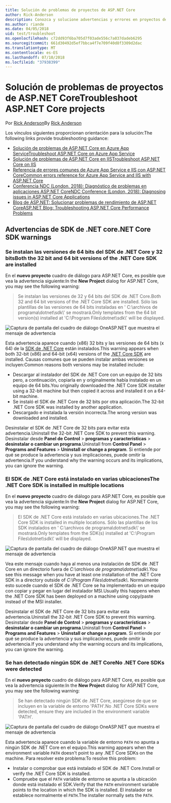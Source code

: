 ```yaml
---
title: Solución de problemas de proyectos de ASP.NET Core
author: Rick-Anderson
description: Conozca y solucione advertencias y errores en proyectos de ASP.NET Core.
ms.author: riande
ms.date: 04/05/2018
uid: test/troubleshoot
ms.openlocfilehash: c72dd93f6ba705d7f03ade556c7a037dadeb6295
ms.sourcegitcommit: 661d30492d5ef7bbca4f7e709f40d8f3309d2dac
ms.translationtype: MT
ms.contentlocale: es-ES
ms.lasthandoff: 07/10/2018
ms.locfileid: "37938399"
---
```

# <a name="troubleshoot-aspnet-core-projects"></a><span data-ttu-id="1db61-103">Solución de problemas de proyectos de ASP.NET Core</span><span class="sxs-lookup"><span data-stu-id="1db61-103">Troubleshoot ASP.NET Core projects</span></span>

<span data-ttu-id="1db61-104">Por [Rick Anderson](https://twitter.com/RickAndMSFT)</span><span class="sxs-lookup"><span data-stu-id="1db61-104">By [Rick Anderson](https://twitter.com/RickAndMSFT)</span></span>

<span data-ttu-id="1db61-105">Los vínculos siguientes proporcionan orientación para la solución:</span><span class="sxs-lookup"><span data-stu-id="1db61-105">The following links provide troubleshooting guidance:</span></span>

* [<span data-ttu-id="1db61-106">Solución de problemas de ASP.NET Core en Azure App Service</span><span class="sxs-lookup"><span data-stu-id="1db61-106">Troubleshoot ASP.NET Core on Azure App Service</span></span>](xref:host-and-deploy/azure-apps/troubleshoot)
* [<span data-ttu-id="1db61-107">Solución de problemas de ASP.NET Core en IIS</span><span class="sxs-lookup"><span data-stu-id="1db61-107">Troubleshoot ASP.NET Core on IIS</span></span>](xref:host-and-deploy/iis/troubleshoot)
* [<span data-ttu-id="1db61-108">Referencia de errores comunes de Azure App Service e IIS con ASP.NET Core</span><span class="sxs-lookup"><span data-stu-id="1db61-108">Common errors reference for Azure App Service and IIS with ASP.NET Core</span></span>](xref:host-and-deploy/azure-iis-errors-reference)
* [<span data-ttu-id="1db61-109">Conferencia NDC (London, 2018): Diagnóstico de problemas en aplicaciones ASP.NET Core</span><span class="sxs-lookup"><span data-stu-id="1db61-109">NDC Conference (London, 2018): Diagnosing issues in ASP.NET Core Applications</span></span>](https://www.youtube.com/watch?v=RYI0DHoIVaA)
* [<span data-ttu-id="1db61-110">Blog de ASP.NET: Solucionar problemas de rendimiento de ASP.NET Core</span><span class="sxs-lookup"><span data-stu-id="1db61-110">ASP.NET Blog: Troubleshooting ASP.NET Core Performance Problems</span></span>](https://blogs.msdn.microsoft.com/webdev/2018/05/23/asp-net-core-performance-improvements/)

## <a name="net-core-sdk-warnings"></a><span data-ttu-id="1db61-111">Advertencias de SDK de .NET core</span><span class="sxs-lookup"><span data-stu-id="1db61-111">.NET Core SDK warnings</span></span>

### <a name="both-the-32-bit-and-64-bit-versions-of-the-net-core-sdk-are-installed"></a><span data-ttu-id="1db61-112">Se instalan las versiones de 64 bits del SDK de .NET Core y 32 bits</span><span class="sxs-lookup"><span data-stu-id="1db61-112">Both the 32 bit and 64 bit versions of the .NET Core SDK are installed</span></span>

<span data-ttu-id="1db61-113">En el **nuevo proyecto** cuadro de diálogo para ASP.NET Core, es posible que vea la advertencia siguiente:</span><span class="sxs-lookup"><span data-stu-id="1db61-113">In the **New Project** dialog for ASP.NET Core, you may see the following warning:</span></span>

> <span data-ttu-id="1db61-114">Se instalan las versiones de 32 y 64 bits del SDK de .NET Core.</span><span class="sxs-lookup"><span data-stu-id="1db61-114">Both 32 and 64 bit versions of the .NET Core SDK are installed.</span></span> <span data-ttu-id="1db61-115">Sólo las plantillas de las versiones de 64 bits instaladas en ' C:\\archivos de programa\\dotnet\\sdk\\' se mostrará.</span><span class="sxs-lookup"><span data-stu-id="1db61-115">Only templates from the 64 bit version(s) installed at 'C:\\Program Files\\dotnet\\sdk\\' will be displayed.</span></span>

![Captura de pantalla del cuadro de diálogo OneASP.NET que muestra el mensaje de advertencia](troubleshoot/_static/both32and64bit.png)

<span data-ttu-id="1db61-117">Esta advertencia aparece cuando (x86) 32 bits y las versiones de 64 bits (x 64) de la [SDK de .NET Core](https://www.microsoft.com/net/download/all) están instalados.</span><span class="sxs-lookup"><span data-stu-id="1db61-117">This warning appears when both 32-bit (x86) and 64-bit (x64) versions of the [.NET Core SDK](https://www.microsoft.com/net/download/all) are installed.</span></span> <span data-ttu-id="1db61-118">Causas comunes que se pueden instalar ambas versiones se incluyen:</span><span class="sxs-lookup"><span data-stu-id="1db61-118">Common reasons both versions may be installed include:</span></span>

* <span data-ttu-id="1db61-119">Descargar al instalador del SDK de .NET Core con un equipo de 32 bits pero, a continuación, copiarla en y originalmente había instalado en un equipo de 64 bits.</span><span class="sxs-lookup"><span data-stu-id="1db61-119">You originally downloaded the .NET Core SDK installer using a 32-bit machine but then copied it across and installed it on a 64-bit machine.</span></span>
* <span data-ttu-id="1db61-120">Se instaló el SDK de .NET Core de 32 bits por otra aplicación.</span><span class="sxs-lookup"><span data-stu-id="1db61-120">The 32-bit .NET Core SDK was installed by another application.</span></span>
* <span data-ttu-id="1db61-121">Descargado e instalada la versión incorrecta.</span><span class="sxs-lookup"><span data-stu-id="1db61-121">The wrong version was downloaded and installed.</span></span>

<span data-ttu-id="1db61-122">Desinstalar el SDK de .NET Core de 32 bits para evitar esta advertencia.</span><span class="sxs-lookup"><span data-stu-id="1db61-122">Uninstall the 32-bit .NET Core SDK to prevent this warning.</span></span> <span data-ttu-id="1db61-123">Desinstalar desde **Panel de Control** > **programas y características** > **desinstalar o cambiar un programa**.</span><span class="sxs-lookup"><span data-stu-id="1db61-123">Uninstall from **Control Panel** > **Programs and Features** > **Uninstall or change a program**.</span></span> <span data-ttu-id="1db61-124">Si entiende por qué se produce la advertencia y sus implicaciones, puede omitir la advertencia.</span><span class="sxs-lookup"><span data-stu-id="1db61-124">If you understand why the warning occurs and its implications, you can ignore the warning.</span></span>

### <a name="the-net-core-sdk-is-installed-in-multiple-locations"></a><span data-ttu-id="1db61-125">El SDK de .NET Core está instalado en varias ubicaciones</span><span class="sxs-lookup"><span data-stu-id="1db61-125">The .NET Core SDK is installed in multiple locations</span></span>

<span data-ttu-id="1db61-126">En el **nuevo proyecto** cuadro de diálogo para ASP.NET Core, es posible que vea la advertencia siguiente:</span><span class="sxs-lookup"><span data-stu-id="1db61-126">In the **New Project** dialog for ASP.NET Core, you may see the following warning:</span></span>

> <span data-ttu-id="1db61-127">El SDK de .NET Core está instalado en varias ubicaciones.</span><span class="sxs-lookup"><span data-stu-id="1db61-127">The .NET Core SDK is installed in multiple locations.</span></span> <span data-ttu-id="1db61-128">Sólo las plantillas de los SDK instalados en ' C:\\archivos de programa\\dotnet\\sdk\\' se mostrará.</span><span class="sxs-lookup"><span data-stu-id="1db61-128">Only templates from the SDK(s) installed at 'C:\\Program Files\\dotnet\\sdk\\' will be displayed.</span></span>

![Captura de pantalla del cuadro de diálogo OneASP.NET que muestra el mensaje de advertencia](troubleshoot/_static/multiplelocations.png)

<span data-ttu-id="1db61-130">Vea este mensaje cuando haya al menos una instalación de SDK de .NET Core en un directorio fuera de *C:\\archivos de programa\\dotnet\\sdk\\*.</span><span class="sxs-lookup"><span data-stu-id="1db61-130">You see this message when you have at least one installation of the .NET Core SDK in a directory outside of *C:\\Program Files\\dotnet\\sdk\\*.</span></span> <span data-ttu-id="1db61-131">Normalmente esto sucede cuando el SDK de .NET Core se ha implementado en un equipo con copiar y pegar en lugar del instalador MSI.</span><span class="sxs-lookup"><span data-stu-id="1db61-131">Usually this happens when the .NET Core SDK has been deployed on a machine using copy/paste instead of the MSI installer.</span></span>

<span data-ttu-id="1db61-132">Desinstalar el SDK de .NET Core de 32 bits para evitar esta advertencia.</span><span class="sxs-lookup"><span data-stu-id="1db61-132">Uninstall the 32-bit .NET Core SDK to prevent this warning.</span></span> <span data-ttu-id="1db61-133">Desinstalar desde **Panel de Control** > **programas y características** > **desinstalar o cambiar un programa**.</span><span class="sxs-lookup"><span data-stu-id="1db61-133">Uninstall from **Control Panel** > **Programs and Features** > **Uninstall or change a program**.</span></span> <span data-ttu-id="1db61-134">Si entiende por qué se produce la advertencia y sus implicaciones, puede omitir la advertencia.</span><span class="sxs-lookup"><span data-stu-id="1db61-134">If you understand why the warning occurs and its implications, you can ignore the warning.</span></span>

### <a name="no-net-core-sdks-were-detected"></a><span data-ttu-id="1db61-135">Se han detectado ningún SDK de .NET Core</span><span class="sxs-lookup"><span data-stu-id="1db61-135">No .NET Core SDKs were detected</span></span>

<span data-ttu-id="1db61-136">En el **nuevo proyecto** cuadro de diálogo para ASP.NET Core, es posible que vea la advertencia siguiente:</span><span class="sxs-lookup"><span data-stu-id="1db61-136">In the **New Project** dialog for ASP.NET Core, you may see the following warning:</span></span>

> <span data-ttu-id="1db61-137">Se han detectado ningún SDK de .NET Core, asegúrese de que se incluyen en la variable de entorno 'PATH'.</span><span class="sxs-lookup"><span data-stu-id="1db61-137">No .NET Core SDKs were detected, ensure they are included in the environment variable 'PATH'.</span></span>

![Captura de pantalla del cuadro de diálogo OneASP.NET que muestra el mensaje de advertencia](troubleshoot/_static/NoNetCore.png)

<span data-ttu-id="1db61-139">Esta advertencia aparece cuando la variable de entorno `PATH` no apunta a ningún SDK de .NET Core en el equipo.</span><span class="sxs-lookup"><span data-stu-id="1db61-139">This warning appears when the environment variable `PATH` doesn't point to any .NET Core SDKs on the machine.</span></span> <span data-ttu-id="1db61-140">Para resolver este problema:</span><span class="sxs-lookup"><span data-stu-id="1db61-140">To resolve this problem:</span></span>

* <span data-ttu-id="1db61-141">Instalar o comprobar que está instalado el SDK de .NET Core.</span><span class="sxs-lookup"><span data-stu-id="1db61-141">Install or verify the .NET Core SDK is installed.</span></span>
* <span data-ttu-id="1db61-142">Compruebe que el `PATH` variable de entorno se apunta a la ubicación donde está instalado el SDK.</span><span class="sxs-lookup"><span data-stu-id="1db61-142">Verify that the `PATH` environment variable points to the location in which the SDK is installed.</span></span> <span data-ttu-id="1db61-143">El instalador se establece normalmente el `PATH`.</span><span class="sxs-lookup"><span data-stu-id="1db61-143">The installer normally sets the `PATH`.</span></span>
